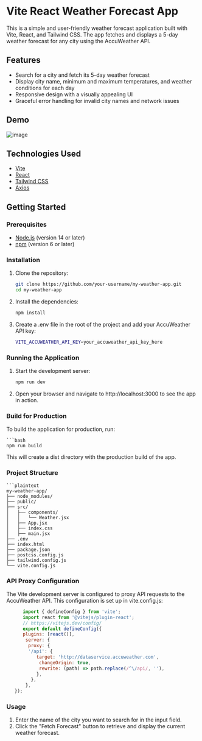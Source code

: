 # Vite React Weather Forecast App

This is a simple and user-friendly weather forecast application built with Vite, React, and Tailwind CSS. The app fetches and displays a 5-day weather forecast for any city using the AccuWeather API.

## Features

- Search for a city and fetch its 5-day weather forecast
- Display city name, minimum and maximum temperatures, and weather conditions for each day
- Responsive design with a visually appealing UI
- Graceful error handling for invalid city names and network issues

## Demo
![image](https://github.com/ManishjangirIITG/reactp_swc_vite/assets/121192543/72ee1bd5-dc68-44ca-9c4e-04e64a37f9fc)


## Technologies Used

- [Vite](https://vitejs.dev/)
- [React](https://reactjs.org/)
- [Tailwind CSS](https://tailwindcss.com/)
- [Axios](https://axios-http.com/)

## Getting Started

### Prerequisites

- [Node.js](https://nodejs.org/) (version 14 or later)
- [npm](https://www.npmjs.com/) (version 6 or later)

### Installation

1. Clone the repository:

   ```bash
   git clone https://github.com/your-username/my-weather-app.git
   cd my-weather-app
2. Install the dependencies:

   ```bash
   npm install
3. Create a .env file in the root of the project and add your AccuWeather API key:

   ```bash
   VITE_ACCUWEATHER_API_KEY=your_accuweather_api_key_here

### Running the Application

1. Start the development server:
   ```bash
   npm run dev
2. Open your browser and navigate to http://localhost:3000 to see the app in action.

### Build for Production
  To build the application for production, run:

    ```bash
    npm run build

This will create a dist directory with the production build of the app.

### Project Structure
    ```plaintext
    my-weather-app/
    ├── node_modules/
    ├── public/
    ├── src/
    │   ├── components/
    │   │   └── Weather.jsx
    │   ├── App.jsx
    │   ├── index.css
    │   ├── main.jsx
    ├── .env
    ├── index.html
    ├── package.json
    ├── postcss.config.js
    ├── tailwind.config.js
    └── vite.config.js

### API Proxy Configuration
  The Vite development server is configured to proxy API requests to the AccuWeather API. This configuration is set up in vite.config.js:
  
   ```js
         import { defineConfig } from 'vite';
         import react from '@vitejs/plugin-react';
         // https://vitejs.dev/config/
         export default defineConfig({
         plugins: [react()],
          server: {
           proxy: {
           '/api': {
              target: 'http://dataservice.accuweather.com',
               changeOrigin: true,
               rewrite: (path) => path.replace(/^\/api/, ''),
              },
            },   
          },
      });
   ```
### Usage
1. Enter the name of the city you want to search for in the input field.
2. Click the "Fetch Forecast" button to retrieve and display the current weather forecast.
